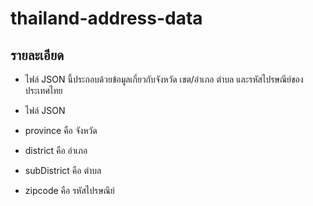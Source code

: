 # thailand-address-data

## รายละเอียด

- ไฟล์ JSON นี้ประกอบด้วยข้อมูลเกี่ยวกับจังหวัด เขต/อำเภอ ตำบล และรหัสไปรษณีย์ของประเทศไทย
- ไฟล์ JSON
  
- province คือ จังหวัด
- district คือ อำเภอ
- subDistrict คือ ตำบล
- zipcode คือ รหัสไปรษณีย์